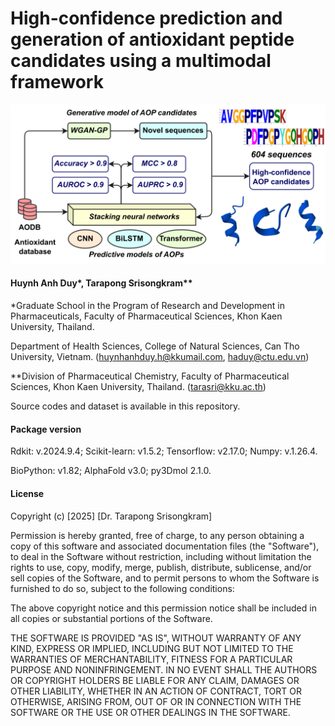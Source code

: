 # High-confidence prediction and generation of antioxidant peptide candidates using a multimodal framework

![Abstract Graphic](AOP_graphic.png)

#### Huynh Anh Duy*, Tarapong Srisongkram** 

*Graduate School in the Program of Research and Development in Pharmaceuticals, Faculty of Pharmaceutical Sciences, Khon Kaen University, Thailand. 

Department of Health Sciences, College of Natural Sciences, Can Tho University, Vietnam. (huynhanhduy.h@kkumail.com, haduy@ctu.edu.vn)

**Division of Pharmaceutical Chemistry, Faculty of Pharmaceutical Sciences, Khon Kaen University, Thailand. (tarasri@kku.ac.th)

Source codes and dataset is available in this repository.

#### Package version
Rdkit: v.2024.9.4; Scikit-learn: v1.5.2; Tensorflow: v2.17.0; Numpy: v.1.26.4.

BioPython: v1.82; AlphaFold v3.0; py3Dmol 2.1.0.

#### License

Copyright (c) [2025] [Dr. Tarapong Srisongkram]

Permission is hereby granted, free of charge, to any person obtaining a copy
of this software and associated documentation files (the "Software"), to deal
in the Software without restriction, including without limitation the rights
to use, copy, modify, merge, publish, distribute, sublicense, and/or sell
copies of the Software, and to permit persons to whom the Software is
furnished to do so, subject to the following conditions:

The above copyright notice and this permission notice shall be included in all
copies or substantial portions of the Software.

THE SOFTWARE IS PROVIDED "AS IS", WITHOUT WARRANTY OF ANY KIND, EXPRESS OR
IMPLIED, INCLUDING BUT NOT LIMITED TO THE WARRANTIES OF MERCHANTABILITY,
FITNESS FOR A PARTICULAR PURPOSE AND NONINFRINGEMENT. IN NO EVENT SHALL THE
AUTHORS OR COPYRIGHT HOLDERS BE LIABLE FOR ANY CLAIM, DAMAGES OR OTHER
LIABILITY, WHETHER IN AN ACTION OF CONTRACT, TORT OR OTHERWISE, ARISING FROM,
OUT OF OR IN CONNECTION WITH THE SOFTWARE OR THE USE OR OTHER DEALINGS IN THE
SOFTWARE.
